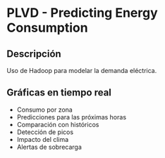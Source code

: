 # PLVD - Predicting Energy Consumption

## Descripción
Uso de Hadoop para modelar la demanda eléctrica.

## Gráficas en tiempo real
- Consumo por zona
- Predicciones para las próximas horas
- Comparación con históricos
- Detección de picos
- Impacto del clima
- Alertas de sobrecarga



